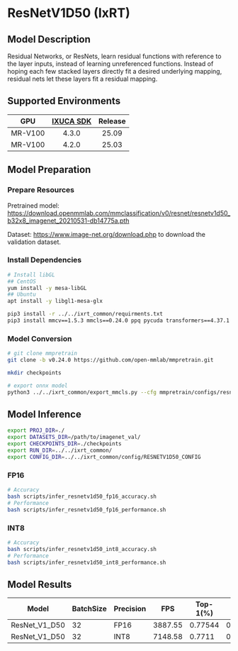 # ResNetV1D50 (IxRT)

## Model Description

Residual Networks, or ResNets, learn residual functions with reference to the layer inputs, instead of learning unreferenced functions. Instead of hoping each few stacked layers directly fit a desired underlying mapping, residual nets let these layers fit a residual mapping.

## Supported Environments

| GPU    | [IXUCA SDK](https://gitee.com/deep-spark/deepspark#%E5%A4%A9%E6%95%B0%E6%99%BA%E7%AE%97%E8%BD%AF%E4%BB%B6%E6%A0%88-ixuca) | Release |
| :----: | :----: | :----: |
| MR-V100 | 4.3.0 | 25.09 |
| MR-V100 | 4.2.0 | 25.03 |

## Model Preparation

### Prepare Resources

Pretrained model: <https://download.openmmlab.com/mmclassification/v0/resnet/resnetv1d50_b32x8_imagenet_20210531-db14775a.pth>

Dataset: <https://www.image-net.org/download.php> to download the validation dataset.

### Install Dependencies

```bash
# Install libGL
## CentOS
yum install -y mesa-libGL
## Ubuntu
apt install -y libgl1-mesa-glx

pip3 install -r ../../ixrt_common/requirments.txt
pip3 install mmcv==1.5.3 mmcls==0.24.0 ppq pycuda transformers==4.37.1
```

### Model Conversion

```bash
# git clone mmpretrain
git clone -b v0.24.0 https://github.com/open-mmlab/mmpretrain.git

mkdir checkpoints

# export onnx model
python3 ../../ixrt_common/export_mmcls.py --cfg mmpretrain/configs/resnet/resnetv1d50_b32x8_imagenet.py --weight resnetv1d50_b32x8_imagenet_20210531-db14775a.pth --output checkpoints/resnet_v1_d50.onnx
```

## Model Inference

```bash
export PROJ_DIR=./
export DATASETS_DIR=/path/to/imagenet_val/
export CHECKPOINTS_DIR=./checkpoints
export RUN_DIR=../../ixrt_common/
export CONFIG_DIR=../../ixrt_common/config/RESNETV1D50_CONFIG
```

### FP16

```bash
# Accuracy
bash scripts/infer_resnetv1d50_fp16_accuracy.sh
# Performance
bash scripts/infer_resnetv1d50_fp16_performance.sh
```

### INT8

```bash
# Accuracy
bash scripts/infer_resnetv1d50_int8_accuracy.sh
# Performance
bash scripts/infer_resnetv1d50_int8_performance.sh
```

## Model Results

| Model         | BatchSize | Precision | FPS     | Top-1(%) | Top-5(%) |
| ------------- | --------- | --------- | ------- | -------- | -------- |
| ResNet_V1_D50 | 32        | FP16      | 3887.55 | 0.77544  | 0.93568  |
| ResNet_V1_D50 | 32        | INT8      | 7148.58 | 0.7711   | 0.93514  |
